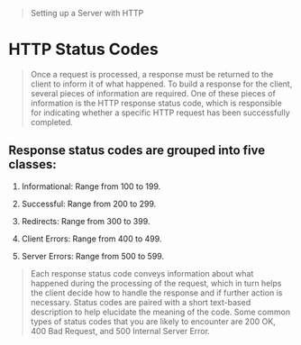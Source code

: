 >Setting up a Server with HTTP

# HTTP Status Codes

> Once a request is processed, a response must be returned to the client to inform it of what happened. To build a response for the client, several pieces of information are required. One of these pieces of information is the HTTP response status code, which is responsible for indicating whether a specific HTTP request has been successfully completed.

## Response status codes are grouped into five classes:

1. Informational: Range from 100 to 199.

2. Successful: Range from 200 to 299.

3. Redirects: Range from 300 to 399.

4. Client Errors: Range from 400 to 499.

5. Server Errors: Range from 500 to 599.

> Each response status code conveys information about what happened during the processing of the request, which in turn helps the client decide how to handle the response and if further action is necessary. Status codes are paired with a short text-based description to help elucidate the meaning of the code. Some common types of status codes that you are likely to encounter are 200 OK, 400 Bad Request, and 500 Internal Server Error.